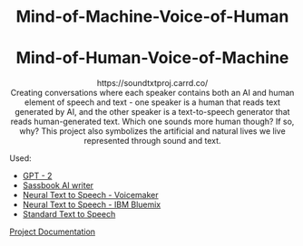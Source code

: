 # <div align="center"> Mind-of-Machine-Voice-of-Human </div>
# <div align="center"> Mind-of-Human-Voice-of-Machine </div>
<div align="center"> https://soundtxtproj.carrd.co/ </div>   


<div align="center"> Creating conversations where each speaker contains both an AI and human element of speech and text - one speaker is a human that reads text generated by AI, and the other speaker is a text-to-speech generator that reads human-generated text.   
Which one sounds more human though? If so, why?   
This project also symbolizes the artificial and natural lives we live represented through sound and text.
</div>

Used: 
- [GPT - 2](https://transformer.huggingface.co/doc/gpt2-large)
- [Sassbook AI writer](https://sassbook.com/ai-writer)
- [Neural Text to Speech - Voicemaker](https://voicemaker.in/)
- [Neural Text to Speech - IBM Bluemix](https://text-to-speech-demo.ng.bluemix.net/?_ga=2.189063086.46917973.1606208129-1641310624.1605972775)
- [Standard Text to Speech](https://voicemaker.in/)

[Project Documentation](https://docs.google.com/document/d/1Bp-P38yq-eeT_spXTXz7xjB3sFDJ0waOYwCGmH3OqLo/edit?usp=sharing)
